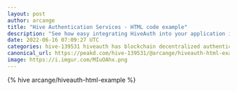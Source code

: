 ```yaml
---
layout: post
author: arcange
title: "Hive Authentication Services - HTML code example"
description: "See how easy integrating HiveAuth into your application is with this simple HTML code example"
date: 2022-06-16 07:09:27 UTC
categories: hive-139531 hiveauth has blockchain decentralized authentication services leofinance palnet pob
canonical_url: https://peakd.com/hive-139531/@arcange/hiveauth-html-example
image: https://i.imgur.com/MIuOAhx.png
---
```

{% hive arcange/hiveauth-html-example %}
